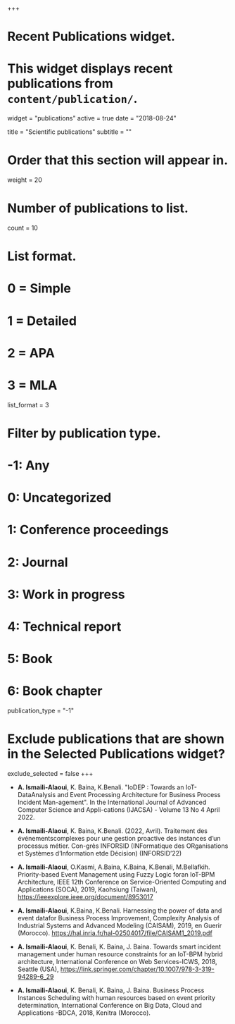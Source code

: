 +++
# Recent Publications widget.
# This widget displays recent publications from `content/publication/`.
widget = "publications"
active = true
date = "2018-08-24"

title = "Scientific publications"
subtitle = ""

# Order that this section will appear in.
weight = 20

# Number of publications to list.
count = 10

# List format.
#   0 = Simple
#   1 = Detailed
#   2 = APA
#   3 = MLA
list_format = 3

# Filter by publication type.
# -1: Any
#  0: Uncategorized
#  1: Conference proceedings
#  2: Journal
#  3: Work in progress
#  4: Technical report
#  5: Book
#  6: Book chapter
publication_type = "-1"

# Exclude publications that are shown in the Selected Publications widget?
exclude_selected = false
+++
* __A. Ismaili-Alaoui__, K. Baina, K.Benali. "IoDEP : Towards an IoT-DataAnalysis and Event Processing Architecture for Business Process Incident Man-agement". In the International Journal of Advanced Computer Science and Appli-cations (IJACSA) - Volume 13 No 4 April 2022.
* __A. Ismaili-Alaoui__, K. Baina, K.Benali. (2022, Avril). Traitement des événementscomplexes pour une gestion proactive des instances d’un processus métier. Con-grès INFORSID (INFormatique des ORganisations et Systèmes d’Information etde Décision) (INFORSID’22)
* __A. Ismaili-Alaoui__, O.Kasmi, A.Baina, K.Baina, K.Benali, M.Bellafkih.  Priority-based Event Management using Fuzzy Logic foran IoT-BPM Architecture,  IEEE 12th Conference on Service-Oriented Computing and Applications (SOCA), 2019, Kaohsiung (Taiwan), https://ieeexplore.ieee.org/document/8953017

* __A. Ismaili-Alaoui__, K.Baina, K.Benali.  Harnessing the power of data and event datafor Business Process Improvement,  Complexity Analysis of Industrial Systems and Advanced Modeling (CAISAM), 2019, en Guerir (Morocco). https://hal.inria.fr/hal-02504017/file/CAISAM1_2019.pdf


* __A. Ismaili-Alaoui__, K. Benali, K. Baina, J. Baina.  Towards smart incident management under human resource
constraints for an IoT-BPM hybrid architecture, International Conference on Web Services-ICWS, 2018, Seattle (USA), https://link.springer.com/chapter/10.1007/978-3-319-94289-6_29

* __A. Ismaili-Alaoui__, K. Benali, K. Baina, J. Baina.  Business Process Instances Scheduling with human resources based on event priority determination, International Conference on Big Data, Cloud and Applications -BDCA, 2018, Kenitra (Morocco).





